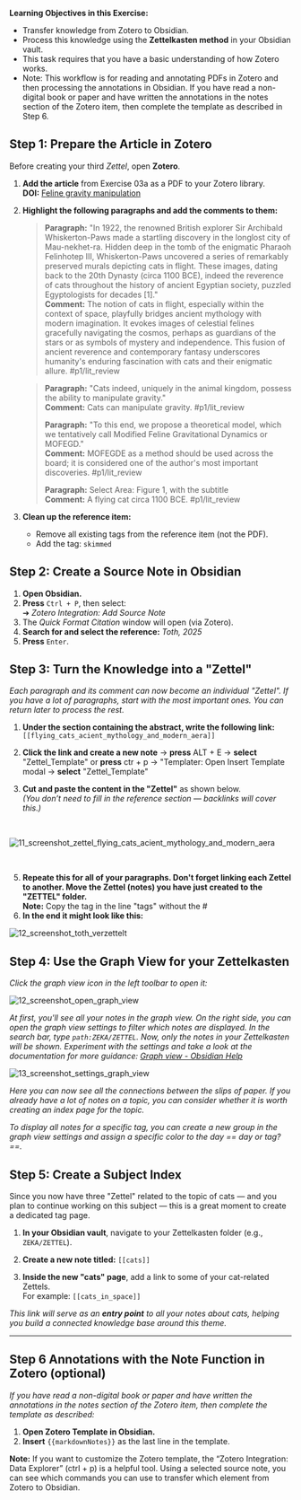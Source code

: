 
**Learning Objectives in this Exercise:**
- Transfer knowledge from Zotero to Obsidian.
- Process this knowledge using the **Zettelkasten method** in your Obsidian vault.
- This task requires that you have a basic understanding of how Zotero works.
- Note: This workflow is for reading and annotating PDFs in Zotero and then processing the annotations in Obsidian. If you have read a non-digital book or paper and have written the annotations in the notes section of the Zotero item, then complete the template as described in Step 6.

## Step 1: Prepare the Article in Zotero

Before creating your third *Zettel*, open **Zotero**.

1. **Add the article** from Exercise 03a as a PDF to your Zotero library.  
   **DOI:** [Feline gravity manipulation](https://doi.org/10.48550/arXiv.2503.22919)

2. **Highlight the following paragraphs and add the comments to them:**

   >**Paragraph:** "In 1922, the renowned British explorer Sir Archibald Whiskerton-Paws made a startling discovery in the longlost city of Mau-nekhet-ra. Hidden deep in the tomb of the enigmatic Pharaoh Felinhotep III, Whiskerton-Paws uncovered a series of remarkably preserved murals depicting cats in flight. These images, dating back to the 20th Dynasty (circa 1100 BCE), indeed the reverence of cats throughout the history of ancient Egyptian society, puzzled Egyptologists for decades [1]." <br>
   >**Comment:** The notion of cats in flight, especially within the context of space, playfully bridges ancient mythology with modern imagination. It evokes images of celestial felines gracefully navigating the cosmos, perhaps as guardians of the stars or as symbols of mystery and independence. This fusion of ancient reverence and contemporary fantasy underscores humanity's enduring fascination with cats and their enigmatic allure. #p1/lit_review

   >
   > **Paragraph:** "Cats indeed, uniquely in the animal kingdom, possess the ability to manipulate gravity." <br>
   > **Comment:** Cats can manipulate gravity. #p1/lit_review
   >
   >
   >**Paragraph:** "To this end, we propose a theoretical model, which we tentatively call Modified Feline Gravitational Dynamics or MOFEGD." <br>
   > **Comment:** MOFEGDE as a method should be used across the board; it is considered one of the author's most important discoveries. #p1/lit_review
   >
   >
   > **Paragraph:** Select Area: Figure 1, with the subtitle <br>
   > **Comment:** A flying cat circa 1100 BCE. #p1/lit_review

3. **Clean up the reference item:**
   - Remove all existing tags from the reference item (not the PDF).
   - Add the tag: `skimmed`

## Step 2: Create a Source Note in Obsidian

1. **Open Obsidian.**
2. **Press** `Ctrl + P`, then select:  
   ➔ *Zotero Integration: Add Source Note*
3. The *Quick Format Citation* window will open (via Zotero).
4. **Search for and select the reference:** *Toth, 2025*
5. **Press** `Enter`.

## Step 3: Turn the Knowledge into a "Zettel"

*Each paragraph and its comment can now become an individual "Zettel". If you have a lot of paragraphs, start with the most important ones. You can return later to process the rest.*

1. **Under the section containing the abstract, write the following link:**
	`[[flying_cats_acient_mythology_and_modern_aera]]`

2. **Click the link and create a new note** → **press** ALT + E → **select** "Zettel_Template" or **press** ctr + p → "Templater: Open Insert Template modal → **select** "Zettel_Template"

3. **Cut and paste the content in the "Zettel"** as shown below.  
	*(You don’t need to fill in the reference section — backlinks will cover this.)*
<br>

![11_screenshot_zettel_flying_cats_acient_mythology_and_modern_aera](https://github.com/user-attachments/assets/818c5719-e978-4891-8bae-22ff5e235524)


<br>

5. **Repeate this for all of your paragraphs. Don't forget linking each Zettel to another. Move the Zettel (notes) you have just created to the "ZETTEL" folder.**<br>
   **Note:** Copy the tag in the line "tags" without the #
7. **In the end it might look like this:**

![12_screenshot_toth_verzettelt](https://github.com/user-attachments/assets/9eebedcc-d96c-4655-966f-bdde79758eaa)


## Step 4: Use the Graph View for your Zettelkasten
*Click the graph view icon in the left toolbar to open it:*

![12_screenshot_open_graph_view](https://github.com/user-attachments/assets/a08351bd-5834-4796-a862-3b6a3b4c405b)

*At first, you'll see all your notes in the graph view. On the right side, you can open the graph view settings to filter which notes are displayed. In the search bar, type `path:ZEKA/ZETTEL`. Now, only the notes in your Zettelkasten will be shown.*
*Experiment with the settings and take a look at the documentation for more guidance: [Graph view - Obsidian Help](https://help.obsidian.md/plugins/graph)*

![13_screenshot_settings_graph_view](https://github.com/user-attachments/assets/80ad0cc2-82b4-4609-bbdf-5a53c374efc2)

*Here you can now see all the connections between the slips of paper. If you already have a lot of notes on a topic, you can consider whether it is worth creating an index page for the topic.*

*To display all notes for a specific tag, you can create a new group in the graph view settings and assign a specific color to the day == day or tag?==.*
   
## Step 5: Create a Subject Index

Since you now have three "Zettel" related to the topic of cats — and you plan to continue working on this subject — this is a great moment to create a dedicated tag page.

1. **In your Obsidian vault**, navigate to your Zettelkasten folder (e.g., `ZEKA/ZETTEL`).

2. **Create a new note titled:** `[[cats]]`

3. **Inside the new "cats" page**, add a link to some of your cat-related Zettels.  
	For example: `[[cats_in_space]]`

*This link will serve as an **entry point** to all your notes about cats, helping you build a connected knowledge base around this theme.*

---

## Step 6 Annotations with the Note Function in Zotero (optional)

*If you have read a non-digital book or paper and have written the annotations in the notes section of the Zotero item, then complete the template as described:*

1. **Open Zotero Template in Obsidian.**
2. **Insert** `{{markdownNotes}}` as the last line in the template.

**Note:** If you want to customize the Zotero template, the “Zotero Integration: Data Explorer” (ctrl + p) is a helpful tool. Using a selected source note, you can see which commands you can use to transfer which element from Zotero to Obsidian.

